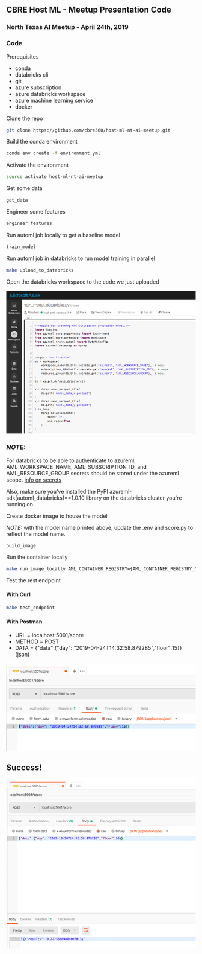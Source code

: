 ## CBRE Host ML - Meetup Presentation Code
### North Texas AI Meetup - April 24th, 2019

### Code

Prerequisites

* conda
* databricks cli
* git
* azure subscription
* azure databricks workspace
* azure machine learning service
* docker

Clone the repo
```bash
git clone https://github.com/cbre360/host-ml-nt-ai-meetup.git
```

Build the conda environment

```bash
conda env create -f environment.yml
```

Activate the environment

```bash
source activate host-ml-nt-ai-meetup
```

Get some data

```bash
get_data
```

Engineer some features

```bash
engineer_features
```

Run automl job locally to get a baseline model

```bash
train_model
```

Run automl job in databricks to run model training in parallel

```bash
make upload_to_databricks
```

Open the databricks workspace to the code we just uploaded

![databricks-screenshot](img/databricks_notebook.png)

### *NOTE:*
For databricks to be able to authenticate to azureml, AML_WORKSPACE_NAME, AML_SUBSCRIPTION_ID, and AML_RESOURCE_GROUP secrets should be stored under the azureml scope. [info on secrets](https://docs.azuredatabricks.net/user-guide/secrets/index.html)

Also, make sure you've installed the PyPI azureml-sdk[automl_databricks]==1.0.10 library on the databricks cluster you're running on.

Create docker image to house the model

*NOTE:* with the model name printed above, update the .env and score.py to reflect the model name.

```bash
build_image
```

Run the container locally

```bash
make run_image_locally AML_CONTAINER_REGISTRY={AML_CONTAINER_REGISTRY_NAME}
```

Test the rest endpoint

#### With Curl
```bash
make test_endpoint
```

#### With Postman
* URL = localhost:5001/score
* METHOD = POST
* DATA = {"data":{"day": "2019-04-24T14:32:58.879285","floor":15}} (json)

![postman-screenshot](img/postman.png)

## Success!
![postman-success-screenshot](img/postman-success.png)